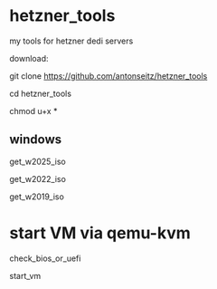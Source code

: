 # hetzner_tools
my tools for hetzner dedi servers


download: 

git clone https://github.com/antonseitz/hetzner_tools

cd hetzner_tools

chmod u+x *

## windows

get_w2025_iso

get_w2022_iso

get_w2019_iso


# start VM via qemu-kvm

check_bios_or_uefi

start_vm 




